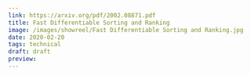 ```yaml
---
link: https://arxiv.org/pdf/2002.08871.pdf
title: Fast Differentiable Sorting and Ranking
image: /images/showreel/Fast Differentiable Sorting and Ranking.jpg
date: 2020-02-20
tags: technical
draft: draft
preview:
---
```



